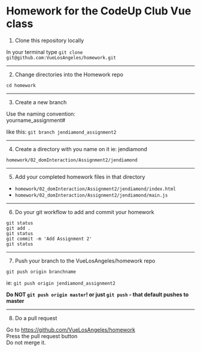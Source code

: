 # Homework for the CodeUp Club Vue class
1. Clone this repository locally

In your terminal type
  `git clone git@github.com:VueLosAngeles/homework.git`

---

2. Change directories into the Homework repo

`cd homework`

---

3. Create a new branch

Use the naming convention:  
yourname_assignment#  

like this:  `git branch jendiamond_assignment2`

---

4. Create a directory with you name on it ie: jendiamond

`homework/02_domInteraction/Assignment2/jendiamond`

---

5. Add your completed homework files in that directory

+ `homework/02_domInteraction/Assignment2/jendiamond/index.html`
+ `homework/02_domInteraction/Assignment2/jendiamond/main.js`

---

6. Do your git workflow to add and commit your homework

```
git status
git add .
git status
git commit -m 'Add Assignment 2'
git status
```

---

7. Push your branch to the VueLosAngeles/homework repo

`git push origin branchname`  

ie: `git push origin jendiamond_assignment2`  

**Do NOT `git push origin master`! or just `git push` - that default pushes to master**  

---

8. Do a pull request

Go to https://github.com/VueLosAngeles/homework  
Press the pull request button  
Do not merge it. 
